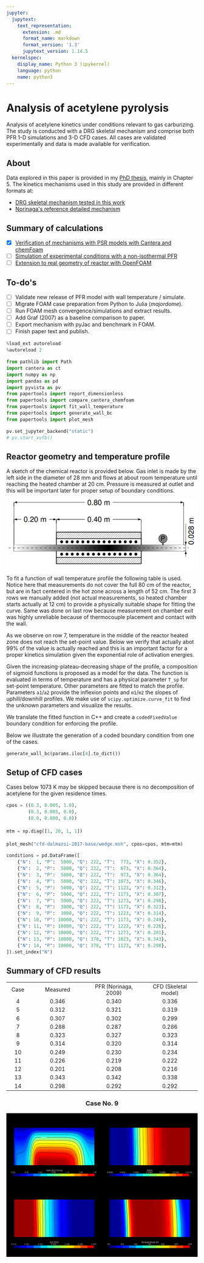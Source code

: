 ```yaml
---
jupyter:
  jupytext:
    text_representation:
      extension: .md
      format_name: markdown
      format_version: '1.3'
      jupytext_version: 1.14.5
  kernelspec:
    display_name: Python 3 (ipykernel)
    language: python
    name: python3
---
```


# Analysis of acetylene pyrolysis

Analysis of acetylene kinetics under conditions relevant to gas carburizing. The study is conducted with a DRG skeletal mechanism and comprise both PFR
1-D simulations and 3-D CFD cases. All cases are validated experimentally and data is made available for verification.

## About

Data explored in this paper is provided in my [PhD thesis](http://docnum.univ-lorraine.fr/public/DDOC_T_2017_0158_DAL_MAZ_SILVA.pdf), mainly in Chapter 5. The kinetics mechanisms used in this study are provided in different formats at:

- [DRG skeletal mechanism tested in this work](https://github.com/wallytutor/archive-databases/tree/main/kinetics/Dalmazsi_2017_sk41)
- [Norinaga's reference detailed mechanism](https://github.com/wallytutor/archive-databases/tree/main/kinetics/Norinaga_2009)

## Summary of calculations

- [x] [Verification of mechanisms with PSR models with Cantera and chemFoam](simulations/chemFoam)
- [ ] [Simulation of experimental conditions with a non-isothermal PFR](src/pfr/)
- [ ] [Extension to real geometry of reactor with OpenFOAM](src/foam/)

## To-do's

- [ ] Validate new release of PFR model with wall temperature / simulate.
- [ ] Migrate FOAM case preparation from Python to Julia (*majordome*).
- [ ] Run FOAM mesh convergence/simulations and extract results.
- [ ] Add Graf (2007) as a baseline comparison to paper.
- [ ] Export mechanism with pyJac and benchmark in FOAM.
- [ ] Finish paper text and publish.

```python
%load_ext autoreload
%autoreload 2
```

```python
from pathlib import Path
import cantera as ct
import numpy as np
import pandas as pd
import pyvista as pv
from papertools import report_dimensionless
from papertools import compare_cantera_chemfoam
from papertools import fit_wall_temperature
from papertools import generate_wall_bc
from papertools import plot_mesh
```

```python
pv.set_jupyter_backend("static")
# pv.start_xvfb()
```

## Reactor geometry and temperature profile

A sketch of the chemical reactor is provided below. Gas inlet is made by the left side in the diameter of 28 mm and flows at about room temperature until reaching the heated chamber at 20 cm. Pressure is measured at outlet and this will be important later for proper setup of boundary conditions.

<center><img src="figures/reactor.png"/></center>

To fit a function of wall temperature profile the following table is used. Notice here that measurements do not cover the full 80 cm of the reactor, but are in fact centered in the hot zone across a length of 52 cm. The first 3 rows we manually added (not actual measurements, so heated chamber starts actually at 12 cm) to provide a physically suitable shape for fitting the curve. Same was done on last row because measurement on chamber exit was highly unreliable because of thermocouple placement and contact with the wall.

As we observe on row 7, temperature in the middle of the reactor heated zone does not reach the set-point value. Below we verify that actually abot 99% of the value is actually reached and this is an important factor for a proper kinetics simulation given the exponential role of activation energies.

Given the increasing-plateau-decreasing shape of the profile, a composition of sigmoid functions is proposed as a model for the data. The function is evaluated in terms of temperature and has a physical parameter `T_sp` for set-point temperature. Other parameters are fitted to match the profile. Parameters `a1`/`a2` provide the inflexion points and `m1`/`m2` the slopes of uphill/downhill profiles. We make use of `scipy.optimize.curve_fit` to find the unknown parameters and visualize the results.

We translate the fitted function in C++ and create a `codedFixedValue` boundary condition for enforcing the profile.

Below we illustrate the generation of a coded boundary condition from one of the cases.

```python
generate_wall_bc(params.iloc[4].to_dict())
```

## Setup of CFD cases

Cases below 1073 K may be skipped because there is no decomposition of acetylene for the given residence times.

```python
cpos = ((0.3, 0.005, 1.0),
        (0.3, 0.005, 0.0),
        (0.0, 0.000, 0.0))

mtm = np.diag([1, 20, 1, 1])

plot_mesh("cfd-dalmazsi-2017-base/wedge.msh", cpos=cpos, mtm=mtm)
```

```python
conditions = pd.DataFrame([
    {"N":  1, "P":  5000, "Q": 222, "T":  773, "X": 0.352},
    {"N":  2, "P":  5000, "Q": 222, "T":  873, "X": 0.364},
    {"N":  3, "P":  5000, "Q": 222, "T":  973, "X": 0.364},
    {"N":  4, "P":  5000, "Q": 222, "T": 1073, "X": 0.346},
    {"N":  5, "P":  5000, "Q": 222, "T": 1123, "X": 0.312},
    {"N":  6, "P":  5000, "Q": 222, "T": 1173, "X": 0.307},
    {"N":  7, "P":  5000, "Q": 222, "T": 1273, "X": 0.298},
    {"N":  8, "P":  3000, "Q": 222, "T": 1173, "X": 0.323},
    {"N":  9, "P":  3000, "Q": 222, "T": 1223, "X": 0.314},
    {"N": 10, "P": 10000, "Q": 222, "T": 1173, "X": 0.249},
    {"N": 11, "P": 10000, "Q": 222, "T": 1223, "X": 0.226},
    {"N": 12, "P": 10000, "Q": 222, "T": 1273, "X": 0.201},
    {"N": 13, "P": 10000, "Q": 378, "T": 1023, "X": 0.343},
    {"N": 14, "P": 10000, "Q": 378, "T": 1123, "X": 0.298},
]).set_index("N")
```

## Summary of CFD results

<table>
    <tr>
        <td style="text-align: center;" width="50px">Case</td>
        <td style="text-align: center;" width="150px">Measured</td>
        <td style="text-align: center;" width="150px">PFR (Norinaga, 2009)</td>
        <td style="text-align: center;" width="150px">CFD (Skeletal model)</td> 
    </tr>
    <tr>
        <td style="text-align: center;">4</td>
        <td style="text-align: center;">0.346</td>
        <td style="text-align: center;">0.340</td>
        <td style="text-align: center;">0.336</td> 
    </tr>
    <tr>
        <td style="text-align: center;">5</td>
        <td style="text-align: center;">0.312</td>
        <td style="text-align: center;">0.321</td>
        <td style="text-align: center;">0.319</td> 
    </tr>
    <tr>
        <td style="text-align: center;">6</td>
        <td style="text-align: center;">0.307</td>
        <td style="text-align: center;">0.302</td>
        <td style="text-align: center;">0.299</td> 
    </tr>
    <tr>
        <td style="text-align: center;">7</td>
        <td style="text-align: center;">0.288</td>
        <td style="text-align: center;">0.287</td>
        <td style="text-align: center;">0.286</td> 
    </tr>
    <tr>
        <td style="text-align: center;">8</td>
        <td style="text-align: center;">0.323</td>
        <td style="text-align: center;">0.327</td>
        <td style="text-align: center;">0.323</td> 
    </tr>
    <tr>
        <td style="text-align: center;">9</td>
        <td style="text-align: center;">0.314</td>
        <td style="text-align: center;">0.320</td>
        <td style="text-align: center;">0.314</td> 
    </tr>
    <tr>
        <td style="text-align: center;">10</td>
        <td style="text-align: center;">0.249</td>
        <td style="text-align: center;">0.230</td>
        <td style="text-align: center;">0.234</td> 
    </tr>
    <tr>
        <td style="text-align: center;">11</td>
        <td style="text-align: center;">0.226</td>
        <td style="text-align: center;">0.219</td>
        <td style="text-align: center;">0.222</td> 
    </tr>
    <tr>
        <td style="text-align: center;">12</td>
        <td style="text-align: center;">0.201</td>
        <td style="text-align: center;">0.208</td>
        <td style="text-align: center;">0.216</td> 
    </tr>
    <tr>
        <td style="text-align: center;">13</td>
        <td style="text-align: center;">0.343</td>
        <td style="text-align: center;">0.342</td>
        <td style="text-align: center;">0.338</td> 
    </tr>
    <tr>
        <td style="text-align: center;">14</td>
        <td style="text-align: center;">0.298</td>
        <td style="text-align: center;">0.292</td>
        <td style="text-align: center;">0.292</td> 
    </tr>
</table>

<center>
    <!-- <h3>Case No. 4</h3>
    <img src="figures/004.png" />
    <h3>Case No. 5</h3>
    <img src="figures/005.png" />
    <h3>Case No. 6</h3>
    <img src="figures/006.png" />
    <h3>Case No. 7</h3>
    <img src="figures/007.png" />
    <h3>Case No. 8</h3>
    <img src="figures/008.png" /> -->
    <h3>Case No. 9</h3>
    <img src="figures/009.png" />
    <!-- <h3>Case No. 10</h3>
    <img src="figures/010.png" />
    <h3>Case No. 11</h3>
    <img src="figures/011.png" />
    <h3>Case No. 12</h3>
    <img src="figures/012.png" />
    <h3>Case No. 13</h3>
    <img src="figures/013.png" />
    <h3>Case No. 14</h3>
    <img src="figures/014.png" /> -->
</center>
